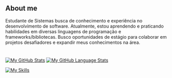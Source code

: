  ## About me
Estudante de Sistemas  busca de conhecimento e experiência no desenvolvimento de software. Atualmente, estou aprendendo e praticando habilidades em diversas linguagens de programação e frameworks/bibliotecas. Busco oportunidades de estágio para colaborar em projetos desafiadores e expandir meus conhecimentos na área.
#



[![My GitHub Stats](https://github-readme-stats.vercel.app/api/?username=maicondguerian&count_private=true&theme=dark&showicons=true)]()
[![My GitHub Language Stats](https://github-readme-stats.vercel.app/api/top-langs/?username=maicondguerian&layout=compact&theme=dark)]()

[![My Skills](https://skillicons.dev/icons?i=html,css,js,jquery,react,styledcomponents,git,vite,sass)](https://skillicons.dev)

